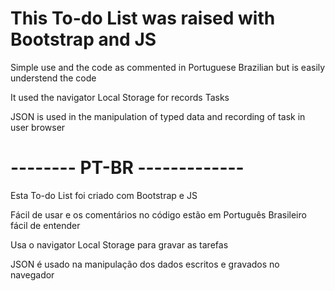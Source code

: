 # This To-do List was raised with Bootstrap and JS 
<p> Simple use and the code as commented in Portuguese Brazilian but is easily understend the code </p>
<p> It used the navigator Local Storage for records Tasks </p>
<p>   JSON is used in the manipulation of typed data and recording of task in user browser </p>

# -------- PT-BR -------------

 <p> Esta To-do List foi criado com Bootstrap e JS </p>
 <p> Fácil de usar e os comentários no código estão em Português Brasileiro fácil de entender </p>
 <p> Usa o navigator Local Storage para gravar as tarefas </p>
 <p> JSON é usado na manipulação dos dados escritos e gravados no navegador </p>
